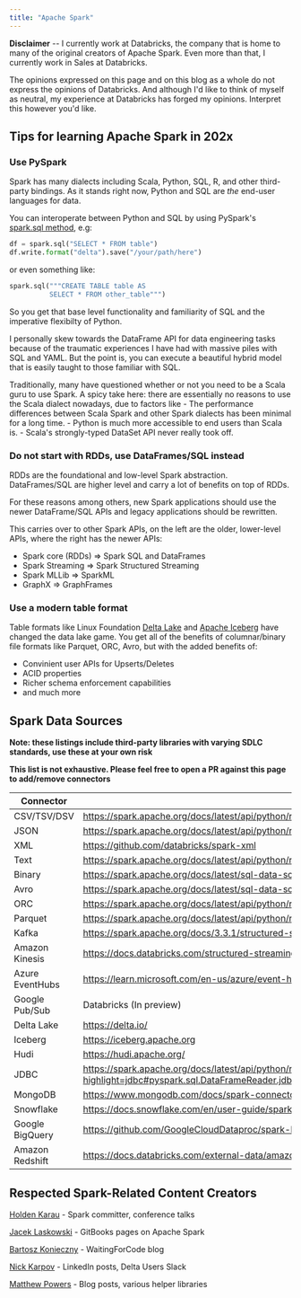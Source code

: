 ```yaml
---
title: "Apache Spark"
---
```


**Disclaimer** -- I currently work at Databricks, the company that is home to many of the original creators of Apache Spark. Even more than that, I currently work in Sales at Databricks. 

The opinions expressed on this page and on this blog as a whole do not express the opinions of Databricks. And although I'd like to think of myself as neutral, my experience at Databricks has forged my opinions. Interpret this however you'd like.

## Tips for learning Apache Spark in 202x

### Use PySpark

Spark has many dialects including Scala, Python, SQL, R, and other third-party bindings. As it stands right now, Python and SQL are _the_ end-user languages for data. 

You can interoperate between Python and SQL by using PySpark's [spark.sql method](https://spark.apache.org/docs/latest/api/python/reference/pyspark.sql/api/pyspark.sql.SparkSession.sql.html), e.g:
```python
df = spark.sql("SELECT * FROM table")
df.write.format("delta").save("/your/path/here")
```
or even something like:
```python
spark.sql("""CREATE TABLE table AS 
		  SELECT * FROM other_table""")
```

So you get that base level functionality and familiarity of SQL and the imperative flexibilty of Python.

I personally skew towards the DataFrame API for data engineering tasks because of the traumatic experiences I have had with massive piles with SQL and YAML. But the point is, you can execute a beautiful hybrid model that is easily taught to those familiar with SQL.

Traditionally, many have questioned whether or not you need to be a Scala guru to use Spark. A spicy take here: there are essentially no reasons to use the Scala dialect nowadays, due to factors like
	- The performance differences between Scala Spark and other Spark dialects has been minimal for a long time. 
	- Python is much more accessible to end users than Scala is.
	- Scala's strongly-typed DataSet API never really took off.

### Do not start with RDDs, use DataFrames/SQL instead

RDDs are the foundational and low-level Spark abstraction. DataFrames/SQL are higher level and carry a lot of benefits on top of RDDs. 

For these reasons among others, new Spark applications should use the newer DataFrame/SQL APIs and legacy applications should be rewritten.

This carries over to other Spark APIs, on the left are the older, lower-level APIs, where the right has the newer APIs:
- Spark core (RDDs) => Spark SQL and DataFrames
- Spark Streaming => Spark Structured Streaming
- Spark MLLib => SparkML
- GraphX => GraphFrames

### Use a modern table format

Table formats like Linux Foundation [Delta Lake](https://docs.delta.io/latest/index.html_) and [Apache Iceberg](https://iceberg.apache.org) have changed the data lake game. You get all of the benefits of columnar/binary file formats like Parquet, ORC, Avro, but with the added benefits of:
- Convinient user APIs for Upserts/Deletes
- ACID properties
- Richer schema enforcement capabilities
- and much more

## Spark Data Sources

**Note: these listings include third-party libraries with varying SDLC standards, use these at your own risk**

**This list is not exhaustive. Please feel free to open a PR against this page to add/remove connectors**

| Connector      | Reference |
| ----------- | ----------- |
| CSV/TSV/DSV   |  https://spark.apache.org/docs/latest/api/python/reference/pyspark.sql/api/pyspark.sql.DataFrameReader.csv.html       |
| JSON   | https://spark.apache.org/docs/latest/api/python/reference/pyspark.sql/api/pyspark.sql.DataFrameReader.json.html#pyspark.sql.DataFrameReader.json        |
| XML   | https://github.com/databricks/spark-xml        |
| Text   | https://spark.apache.org/docs/latest/api/python/reference/pyspark.sql/api/pyspark.sql.DataFrameReader.text.html#pyspark.sql.DataFrameReader.text        |
| Binary   | https://spark.apache.org/docs/latest/sql-data-sources-binaryFile.html        |
| Avro   | https://spark.apache.org/docs/latest/sql-data-sources-avro.html        |
| ORC   | https://spark.apache.org/docs/latest/api/python/reference/pyspark.sql/api/pyspark.sql.DataFrameReader.orc.html#pyspark.sql.DataFrameReader.orc        |
| Parquet      | https://spark.apache.org/docs/latest/api/python/reference/pyspark.sql/api/pyspark.sql.DataFrameReader.parquet.html#pyspark.sql.DataFrameReader.parquet       |
| Kafka   | https://spark.apache.org/docs/3.3.1/structured-streaming-kafka-integration.html#content        |
| Amazon Kinesis   | https://docs.databricks.com/structured-streaming/kinesis.html        |
| Azure EventHubs   | https://learn.microsoft.com/en-us/azure/event-hubs/event-hubs-kafka-spark-tutorial        |
| Google Pub/Sub   | Databricks (In preview)        |
| Delta Lake   | https://delta.io/        |
| Iceberg   | https://iceberg.apache.org        |
| Hudi   | https://hudi.apache.org/        |
| JDBC   | https://spark.apache.org/docs/latest/api/python/reference/pyspark.sql/api/pyspark.sql.DataFrameReader.jdbc.html?highlight=jdbc#pyspark.sql.DataFrameReader.jdbc        |
| MongoDB   | https://www.mongodb.com/docs/spark-connector/current/        |
| Snowflake   | https://docs.snowflake.com/en/user-guide/spark-connector.html        |
| Google BigQuery   | https://github.com/GoogleCloudDataproc/spark-bigquery-connector        |
| Amazon Redshift   | https://docs.databricks.com/external-data/amazon-redshift.html        |


## Respected Spark-Related Content Creators

[Holden Karau](http://holdenkarau.com/) - Spark committer, conference talks

[Jacek Laskowski](https://github.com/jaceklaskowski) - GitBooks pages on Apache Spark

[Bartosz Konieczny](https://www.waitingforcode.com/) - WaitingForCode blog

[Nick Karpov](https://www.linkedin.com/in/nick-karpov/) - LinkedIn posts, Delta Users Slack

[Matthew Powers](https://github.com/MrPowers) - Blog posts, various helper libraries

